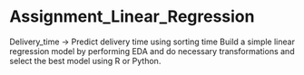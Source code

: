 # Assignment_Linear_Regression
 Delivery_time -> Predict delivery time using sorting time 
Build a simple linear regression model by performing EDA and do necessary transformations and select the best model using R or Python.

